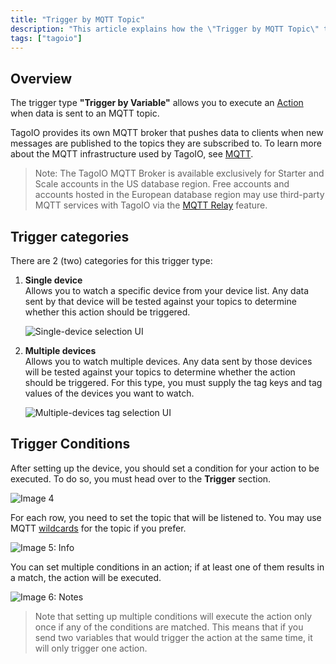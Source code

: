 ```yaml
---
title: "Trigger by MQTT Topic"
description: "This article explains how the \"Trigger by MQTT Topic\" trigger works in TagoIO, describes broker availability restrictions, and details the two trigger categories—Single device and Multiple devices—used to watch incoming MQTT data."
tags: ["tagoio"]
---
```

## Overview
The trigger type **"Trigger by Variable"** allows you to execute an [Action](actions/actions) when data is sent to an MQTT topic.

TagoIO provides its own MQTT broker that pushes data to clients when new messages are published to the topics they are subscribed to. To learn more about the MQTT infrastructure used by TagoIO, see [MQTT](mqtt).

> Note: The TagoIO MQTT Broker is available exclusively for Starter and Scale accounts in the US database region. Free accounts and accounts hosted in the European database region may use third-party MQTT services with TagoIO via the [MQTT Relay](../integrations/connecting-your-mqtt-broker-to-tagoio) feature.

## Trigger categories
There are 2 (two) categories for this trigger type:

1. **Single device**  
   Allows you to watch a specific device from your device list. Any data sent by that device will be tested against your topics to determine whether this action should be triggered.

   ![Single-device selection UI](/docs_imagem/tagoio/trigger-by-mqtt-topic-2.png)

2. **Multiple devices**  
   Allows you to watch multiple devices. Any data sent by those devices will be tested against your topics to determine whether the action should be triggered. For this type, you must supply the tag keys and tag values of the devices you want to watch.

   ![Multiple-devices tag selection UI](/docs_imagem/tagoio/trigger-by-mqtt-topic-2.png)

## Trigger Conditions
After setting up the device, you should set a condition for your action to be executed. To do so, you must head over to the **Trigger** section.

![Image 4](/docs_imagem/tagoio/1588075755429-J4Y.png)

For each row, you need to set the topic that will be listened to. You may use MQTT [wildcards](../mqtt) for the topic if you prefer.

![Image 5: Info](/docs_imagem/tagoio/info-8.png)

You can set multiple conditions in an action; if at least one of them results in a match, the action will be executed.

![Image 6: Notes](/docs_imagem/tagoio/file.png)

> Note that setting up multiple conditions will execute the action only once if any of the conditions are matched. This means that if you send two variables that would trigger the action at the same time, it will only trigger one action.
